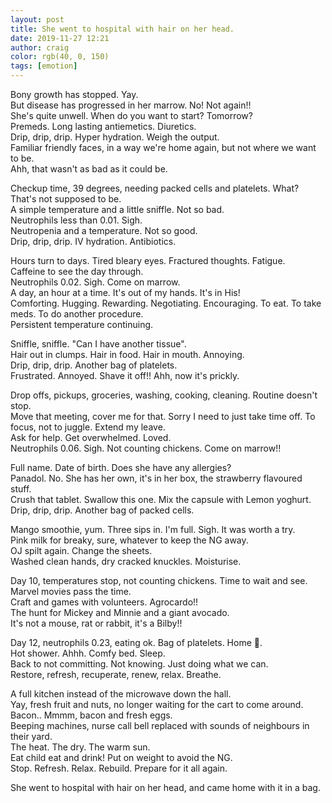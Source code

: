 ```yaml
---
layout: post
title: She went to hospital with hair on her head.
date: 2019-11-27 12:21
author: craig
color: rgb(40, 0, 150)
tags: [emotion]
---
```

<!-- wp:paragraph -->
<p>Bony growth has stopped. Yay.<br>But disease has progressed in her marrow. No! Not again!!<br>She's quite unwell. When do you want to start? Tomorrow?<br>Premeds. Long lasting antiemetics. Diuretics.<br>Drip, drip, drip. Hyper hydration. Weigh the output.<br>Familiar friendly faces, in a way we're home again, but not where we want to be.<br>Ahh, that wasn't as bad as it could be.</p>
<!-- /wp:paragraph -->

<!-- wp:paragraph -->
<p>Checkup time, 39 degrees, needing packed cells and platelets. What? That's not supposed to be.<br>A simple temperature and a little sniffle. Not so bad. <br>Neutrophils less than 0.01. Sigh.<br>Neutropenia and a temperature. Not so good.<br>Drip, drip, drip. IV hydration. Antibiotics.</p>
<!-- /wp:paragraph -->

<!-- wp:paragraph -->
<p>Hours turn to days. Tired bleary eyes. Fractured thoughts. Fatigue. <br>Caffeine to see the day through.<br>Neutrophils 0.02. Sigh. Come on marrow.<br>A day, an hour at a time. It's out of my hands. It's in His!<br>Comforting. Hugging. Rewarding. Negotiating. Encouraging. To eat. To take meds. To do another procedure. <br>Persistent temperature continuing. </p>
<!-- /wp:paragraph -->

<!-- wp:paragraph -->
<p>Sniffle, sniffle. "Can I have another tissue".<br>Hair out in clumps. Hair in food. Hair in mouth. Annoying.<br>Drip, drip, drip. Another bag of platelets.<br>Frustrated. Annoyed. Shave it off!! Ahh, now it's prickly.</p>
<!-- /wp:paragraph -->

<!-- wp:paragraph -->
<p>Drop offs, pickups, groceries, washing, cooking, cleaning. Routine doesn't stop. <br>Move that meeting, cover me for that. Sorry I need to just take time off. To focus, not to juggle. Extend my leave.<br>Ask for help. Get overwhelmed. Loved.<br>Neutrophils 0.06. Sigh. Not counting chickens. Come on marrow!! </p>
<!-- /wp:paragraph -->

<!-- wp:paragraph -->
<p>Full name. Date of birth. Does she have any allergies?<br>Panadol. No. She has her own, it's in her box, the strawberry flavoured stuff.<br>Crush that tablet. Swallow this one. Mix the capsule with Lemon yoghurt. <br>Drip, drip, drip. Another bag of packed cells.</p>
<!-- /wp:paragraph -->

<!-- wp:paragraph -->
<p>Mango smoothie, yum. Three sips in. I'm full. Sigh. It was worth a try.<br>Pink milk for breaky, sure, whatever to keep the NG away.<br>OJ spilt again. Change the sheets.<br>Washed clean hands, dry cracked knuckles. Moisturise.</p>
<!-- /wp:paragraph -->

<!-- wp:paragraph -->
<p>Day 10, temperatures stop, not counting chickens. Time to wait and see.<br>Marvel movies pass the time. <br>Craft and games with volunteers. Agrocardo!!<br>The hunt for Mickey and Minnie and a giant avocado. <br>It's not a mouse, rat or rabbit, it's a Bilby!!</p>
<!-- /wp:paragraph -->

<!-- wp:paragraph -->
<p>Day 12, neutrophils 0.23, eating ok. Bag of platelets. Home 🙂.<br>
Hot shower. Ahhh. Comfy bed. Sleep.<br>
Back to not committing. Not knowing. Just doing what we can.<br>
Restore, refresh, recuperate, renew, relax. Breathe.</p>
<!-- /wp:paragraph -->

<!-- wp:paragraph -->
<p>A full kitchen instead of the microwave down the hall. <br>
Yay, fresh fruit and nuts, no longer waiting for the cart to come around.<br>
Bacon.. Mmmm, bacon and fresh eggs.<br>
Beeping machines, nurse call bell replaced with sounds of neighbours in their yard.<br>
The heat. The dry. The warm sun.<br>
Eat child eat and drink! Put on weight to avoid the NG.<br>
Stop. Refresh. Relax. Rebuild. Prepare for it all again.</p>
<!-- /wp:paragraph -->

<!-- wp:paragraph -->
<p>She went to hospital with hair on her head, and came home with it in a bag.</p>
<!-- /wp:paragraph -->
